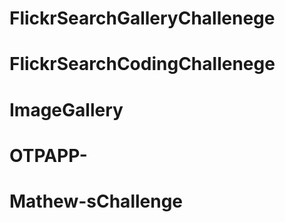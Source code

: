 # FlickrSearchGalleryChallenege
# FlickrSearchCodingChallenege
# ImageGallery
# OTPAPP-
# Mathew-sChallenge

